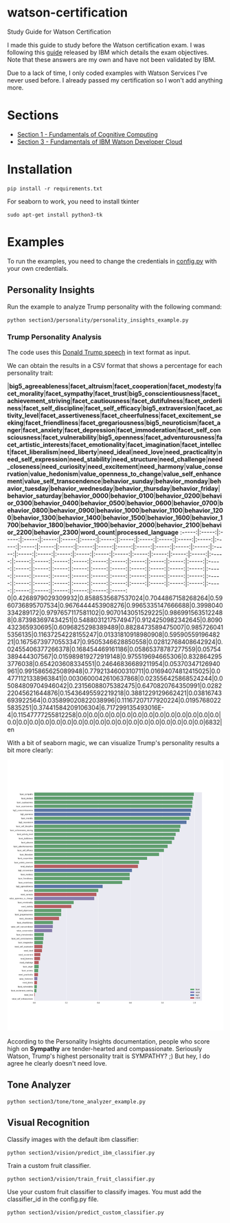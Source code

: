 # watson-certification
Study Guide for Watson Certification

I made this guide to study before the Watson certification exam. I was following this [guide](http://public.dhe.ibm.com/partnerworld/pub/certify/Study_Guide_C7020_230.pdf)  released by IBM which details the exam objectives. Note that these answers are my own and have not been validated by IBM.

Due to a lack of time, I only coded examples with Watson Services I've never used before. I already passed my certification so I won't add anything more.

# Sections
- [Section 1 - Fundamentals of Cognitive Computing](https://github.com/a-ro/watson-certification/blob/master/section1/section1.md)
- [Section 3 - Fundamentals of IBM Watson Developer Cloud](https://github.com/a-ro/watson-certification/blob/master/section3/section3.md)

# Installation
``` shell
pip install -r requirements.txt
```
For seaborn to work, you need to install tkinter
``` shell
sudo apt-get install python3-tk
```
# Examples
To run the examples, you need to change the credentials in [config.py](https://github.com/a-ro/watson-certification/blob/master/config.py) with your own credentials.

## Personality Insights
Run the example to analyze Trump personality with the following command:
``` shell
python section3/personality/personality_insights_example.py
```
### Trump Personality Analysis
The code uses this [Donald Trump speech](https://github.com/a-ro/watson-certification/blob/master/section3/personality/trump.txt) in text format as input.

We can obtain the results in a CSV format that shows a percentage for each personality trait: 

 |**big5\_agreeableness**|**facet\_altruism**|**facet\_cooperation**|**facet\_modesty**|**facet\_morality**|**facet\_sympathy**|**facet\_trust**|**big5\_conscientiousness**|**facet\_achievement\_striving**|**facet\_cautiousness**|**facet\_dutifulness**|**facet\_orderliness**|**facet\_self\_discipline**|**facet\_self\_efficacy**|**big5\_extraversion**|**facet\_activity\_level**|**facet\_assertiveness**|**facet\_cheerfulness**|**facet\_excitement\_seeking**|**facet\_friendliness**|**facet\_gregariousness**|**big5\_neuroticism**|**facet\_anger**|**facet\_anxiety**|**facet\_depression**|**facet\_immoderation**|**facet\_self\_consciousness**|**facet\_vulnerability**|**big5\_openness**|**facet\_adventurousness**|**facet\_artistic\_interests**|**facet\_emotionality**|**facet\_imagination**|**facet\_intellect**|**facet\_liberalism**|**need\_liberty**|**need\_ideal**|**need\_love**|**need\_practicality**|**need\_self\_expression**|**need\_stability**|**need\_structure**|**need\_challenge**|**need\_closeness**|**need\_curiosity**|**need\_excitement**|**need\_harmony**|**value\_conservation**|**value\_hedonism**|**value\_openness\_to\_change**|**value\_self\_enhancement**|**value\_self\_transcendence**|**behavior\_sunday**|**behavior\_monday**|**behavior\_tuesday**|**behavior\_wednesday**|**behavior\_thursday**|**behavior\_friday**|**behavior\_saturday**|**behavior\_0000**|**behavior\_0100**|**behavior\_0200**|**behavior\_0300**|**behavior\_0400**|**behavior\_0500**|**behavior\_0600**|**behavior\_0700**|**behavior\_0800**|**behavior\_0900**|**behavior\_1000**|**behavior\_1100**|**behavior\_1200**|**behavior\_1300**|**behavior\_1400**|**behavior\_1500**|**behavior\_1600**|**behavior\_1700**|**behavior\_1800**|**behavior\_1900**|**behavior\_2000**|**behavior\_2100**|**behavior\_2200**|**behavior\_2300**|**word\_count**|**processed\_language**
:-----:|:-----:|:-----:|:-----:|:-----:|:-----:|:-----:|:-----:|:-----:|:-----:|:-----:|:-----:|:-----:|:-----:|:-----:|:-----:|:-----:|:-----:|:-----:|:-----:|:-----:|:-----:|:-----:|:-----:|:-----:|:-----:|:-----:|:-----:|:-----:|:-----:|:-----:|:-----:|:-----:|:-----:|:-----:|:-----:|:-----:|:-----:|:-----:|:-----:|:-----:|:-----:|:-----:|:-----:|:-----:|:-----:|:-----:|:-----:|:-----:|:-----:|:-----:|:-----:|:-----:|:-----:|:-----:|:-----:|:-----:|:-----:|:-----:|:-----:|:-----:|:-----:|:-----:|:-----:|:-----:|:-----:|:-----:|:-----:|:-----:|:-----:|:-----:|:-----:|:-----:|:-----:|:-----:|:-----:|:-----:|:-----:|:-----:|:-----:|:-----:|:-----:|:-----:|:-----:|:-----:|:-----:
0|0.4268979029309932|0.8588535687537024|0.7044867158268264|0.5960736895707534|0.9676444453908276|0.9965335147666688|0.3998040334289172|0.9797657117581102|0.9070143051529225|0.9869915635122488|0.873983697434251|0.5488031217574947|0.9124250982342645|0.8090432365930695|0.6096825298389489|0.8828473589475007|0.9857260415356135|0.11637254228155247|0.01331810918980908|0.5959055919648221|0.16756739770553347|0.9505346628850558|0.02812768408642924|0.02455406377266378|0.168454469161186|0.05865378787277559|0.05754389444307567|0.015989819272919148|0.975519694665306|0.8328642953776038|0.654203608334551|0.24646836689211954|0.05370347126940961|0.9915865625089948|0.7792134600310711|0.01694074812415025|0.04771121338963841|0.0030600042610637868|0.023556425868524244|0.05084809704946042|0.23156088075382475|0.6470820764350991|0.028222045621644876|0.15436495592219218|0.3881229129662421|0.03816743693922564|0.035899020822038996|0.11167207177920224|0.01957680225835251|0.37441584209106304|6.717299135493016E-4|0.11547777255812258|0.0|0.0|0.0|0.0|0.0|0.0|0.0|0.0|0.0|0.0|0.0|0.0|0.0|0.0|0.0|0.0|0.0|0.0|0.0|0.0|0.0|0.0|0.0|0.0|0.0|0.0|0.0|0.0|0.0|0.0|0.0|6832|en

With a bit of seaborn magic, we can visualize Trump's personality results a bit more clearly:

![Image of Yaktocat](https://github.com/a-ro/watson-certification/blob/master/section3/personality/trump-personality-results.png)

According to the Personality Insights documentation, people who score high on __Sympathy__ are tender-hearted and compassionate.
Seriously Watson, Trump's highest personality trait is SYMPATHY? ;) 
But hey, I do agree he clearly doesn't need love.

## Tone Analyzer
``` shell
python section3/tone/tone_analyzer_example.py
```
## Visual Recognition
Classify images with the default ibm classifier:
``` shell
python section3/vision/predict_ibm_classifier.py 
```
Train a custom fruit classifier.
``` shell
python section3/vision/train_fruit_classifier.py 
```
Use your custom fruit classifier to classify images. You must add the classifier_id in the config.py file.
``` shell
python section3/vision/predict_custom_classifier.py 
```